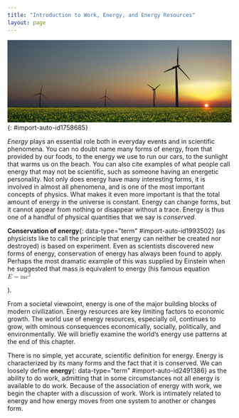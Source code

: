 ```yaml
---
title: "Introduction to Work, Energy, and Energy Resources"
layout: page
---
```



<?cnx.eoc class="section-summary" title="Section Summary"?>

<?cnx.eoc class="conceptual-questions" title="Conceptual Questions"?>

<?cnx.eoc class="problems-exercises" title="Problems & Exercises"?>

 ![A field with four wind turbines and the Sun setting in the background.](../resources/Figure_08_00_01a_D.jpg "How many forms of energy can you identify in this photograph of a wind farm in Iowa? (credit: J&#xFC;rgen from Sandesneben, Germany, Wikimedia Commons)"){: #import-auto-id1758685}

*Energy* plays an essential role both in everyday events and in scientific phenomena. You can no doubt name many forms of energy, from that provided by our foods, to the energy we use to run our cars, to the sunlight that warms us on the beach. You can also cite examples of what people call energy that may not be scientific, such as someone having an energetic personality. Not only does energy have many interesting forms, it is involved in almost all phenomena, and is one of the most important concepts of physics. What makes it even more important is that the total amount of energy in the universe is constant. Energy can change forms, but it cannot appear from nothing or disappear without a trace. Energy is thus one of a handful of physical quantities that we say is *conserved*.

**Conservation of energy**{: data-type="term" #import-auto-id1993502} (as physicists like to call the principle that energy can neither be created nor destroyed) is based on experiment. Even as scientists discovered new forms of energy, conservation of energy has always been found to apply. Perhaps the most dramatic example of this was supplied by Einstein when he suggested that mass is equivalent to energy (his famous equation <math xmlns="http://www.w3.org/1998/Math/MathML"><semantics><mrow><mrow><mrow><mi>E</mi><mo stretchy="false">=</mo><msup><mstyle fontstyle="italic"><mi>mc</mi></mstyle><mrow><mn>2</mn></mrow></msup></mrow></mrow><mrow /></mrow><annotation encoding="StarMath 5.0"> size 12{E="mc" {rSup} { size 8{2} } } {}</annotation></semantics></math>

).

From a societal viewpoint, energy is one of the major building blocks of modern civilization. Energy resources are key limiting factors to economic growth. The world use of energy resources, especially oil, continues to grow, with ominous consequences economically, socially, politically, and environmentally. We will briefly examine the world’s energy use patterns at the end of this chapter.

There is no simple, yet accurate, scientific definition for energy. Energy is characterized by its many forms and the fact that it is conserved. We can loosely define **energy**{: data-type="term" #import-auto-id2491386} as the ability to do work, admitting that in some circumstances not all energy is available to do work. Because of the association of energy with work, we begin the chapter with a discussion of work. Work is intimately related to energy and how energy moves from one system to another or changes form.

